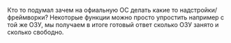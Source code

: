 Кто то подумал зачем на офиальную ОС делать какие то надстройки/фреймворки? 
Некоторые функции можно просто упростить например с той же ОЗУ,
мы получаем в итоге готовый ответ сколько ОЗУ занято и сколько свободно.
